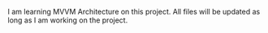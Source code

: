 I am learning MVVM Architecture on this project. All files will be updated as long as I am working on the project.
